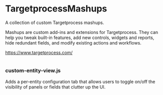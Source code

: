 # TargetprocessMashups
A collection of custom Targetprocess mashups.

Mashups are custom add-ins and extensions for Targetprocess. They can help you tweak built-in features, add new controls, widgets and reports, hide redundant fields, and modify existing actions and workflows.

https://www.targetprocess.com/

# 
### custom-entity-view.js
Adds a per-entity configuration tab that allows users to toggle on/off the visibility of panels or fields that clutter up the UI.
